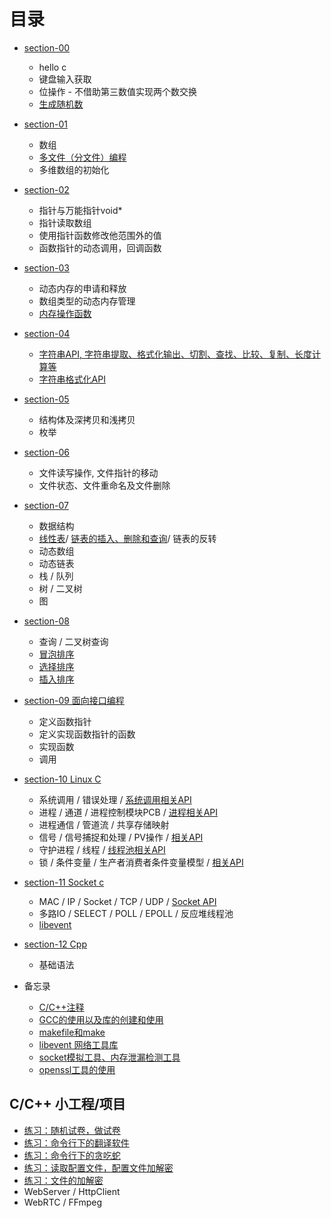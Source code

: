 目录
===

* [section-00](section-00/summary.md)
    * hello c
    * 键盘输入获取
    * 位操作 - 不借助第三数值实现两个数交换
    * [生成随机数](section-00/case_1.c)
* [section-01](section-01/summary.md)
    * 数组
    * [多文件（分文件）编程](section-01/gcc_usage1.md)
    * 多维数组的初始化
* [section-02](section-02/summary.md)
    * 指针与万能指针void*
    * 指针读取数组
    * 使用指针函数修改他范围外的值
    * 函数指针的动态调用，回调函数
* [section-03](section-03/summary.md)
    * 动态内存的申请和释放
    * 数组类型的动态内存管理
    * [内存操作函数](section-03/memory_aip.md)
* [section-04](section-04/summary.md)
    * [字符串API, 字符串提取、格式化输出、切割、查找、比较、复制、长度计算等](section-04/str_aip.md)
    * [字符串格式化API](section-04/str_atoi_api.md)
* [section-05](section-05/summary.md)
    * 结构体及深拷贝和浅拷贝
    * 枚举
* [section-06](section-06/summary.md)
    * 文件读写操作, 文件指针的移动
    * 文件状态、文件重命名及文件删除
* [section-07](section-07/summary.md)
    * 数据结构
    * [线性表](section-07/linear-list/summary.md)/ [链表的插入、删除和查询](section-07/linear-list/case_2.c)/ 链表的反转
    * 动态数组
    * 动态链表
    * 栈 / 队列
    * 树 / 二叉树
    * 图
* [section-08](section-08/summary.md)
    * 查询 / 二叉树查询 
    * [冒泡排序](section-05/case_2.c)
    * [选择排序](section-07/linear-list/case_3.c)
    * [插入排序](section-08/case_1.c)
* [section-09 面向接口编程](section-09/summary.md)
    * 定义函数指针
    * 定义实现函数指针的函数
    * 实现函数
    * 调用
* [section-10 Linux C](section-10/summary.md)
    * 系统调用 / 错误处理 / [系统调用相关API](section-10/system_invoke_api.md)
    * 进程 / 通道 / 进程控制模块PCB / [进程相关API](section-10/thread_api.md)
    * 进程通信 / 管道流 / 共享存储映射
    * 信号 / 信号捕捉和处理 / PV操作  / [相关API](section-10/pv_option_api.md)
    * 守护进程 / 线程 / [线程池相关API](section-10/thread_pool_api.md)
    * 锁 / 条件变量 / 生产者消费者条件变量模型 / [相关API](section-10/mutex_api.md)
* [section-11 Socket c](section-11/summary.md)
    * MAC / IP / Socket / TCP / UDP / [Socket API](section-11/socket_api.md)
    * 多路IO / SELECT / POLL / EPOLL  / 反应堆线程池 
    * [libevent](section-11/case_12_libevent)
* [section-12 Cpp](section-12/summary.md)
    * 基础语法


* 备忘录
    * [C/C++注释](other/explanatory_note.md)
    * [GCC的使用以及库的创建和使用](other/gcc_usage.md)
    * [makefile和make](other/make_usage.md)
    * [libevent 网络工具库](other/libevent_usage.md)
    * [socket模拟工具、内存泄漏检测工具](other/tools.md)
    * [openssl工具的使用](other/openssl.md)


## C/C++ 小工程/项目
* [练习：随机试卷，做试卷](practice/example-01/summary.md)
* [练习：命令行下的翻译软件](practice/example-02/summary.md)
* [练习：命令行下的贪吃蛇](practice/example-03/summary.md)
* [练习：读取配置文件，配置文件加解密](practice/example-04/summary.md)
* [练习：文件的加解密](practice/example-05/summary.md)
* WebServer / HttpClient
* WebRTC / FFmpeg

